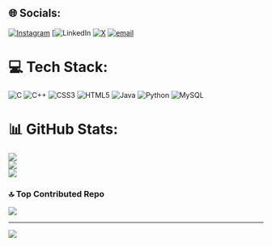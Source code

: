 
## 🌐 Socials:
[![Instagram](https://img.shields.io/badge/Instagram-%23E4405F.svg?logo=Instagram&logoColor=white)](https://instagram.com/bhuvana.me) [![LinkedIn](https://www.linkedin.com/in/bhuvana-a-m-9a11b5305?utm_source=share&utm_campaign=share_via&utm_content=profile&utm_medium=android_app) [![X](https://img.shields.io/badge/X-black.svg?logo=X&logoColor=white)](https://x.com/bhuvana_am) [![email](https://img.shields.io/badge/Email-D14836?logo=gmail&logoColor=white)](mailto:Bhuvanaam76@gmail.com) 

# 💻 Tech Stack:
![C](https://img.shields.io/badge/c-%2300599C.svg?style=flat&logo=c&logoColor=white) ![C++](https://img.shields.io/badge/c++-%2300599C.svg?style=flat&logo=c%2B%2B&logoColor=white) ![CSS3](https://img.shields.io/badge/css3-%231572B6.svg?style=flat&logo=css3&logoColor=white) ![HTML5](https://img.shields.io/badge/html5-%23E34F26.svg?style=flat&logo=html5&logoColor=white) ![Java](https://img.shields.io/badge/java-%23ED8B00.svg?style=flat&logo=openjdk&logoColor=white) ![Python](https://img.shields.io/badge/python-3670A0?style=flat&logo=python&logoColor=ffdd54) ![MySQL](https://img.shields.io/badge/mysql-4479A1.svg?style=flat&logo=mysql&logoColor=white)
# 📊 GitHub Stats:
![](https://github-readme-stats.vercel.app/api?username=Bhuvana1845&theme=dark&hide_border=true&include_all_commits=true&count_private=false)<br/>
![](https://nirzak-streak-stats.vercel.app/?user=Bhuvana1845&theme=dark&hide_border=true)<br/>
![](https://github-readme-stats.vercel.app/api/top-langs/?username=Bhuvana1845&theme=dark&hide_border=true&include_all_commits=true&count_private=false&layout=compact)

### 🔝 Top Contributed Repo
![](https://github-contributor-stats.vercel.app/api?username=Bhuvana1845&limit=5&theme=dark&combine_all_yearly_contributions=true)

---
[![](https://visitcount.itsvg.in/api?id=Bhuvana1845&icon=0&color=12)](https://visitcount.itsvg.in)

<!-- Proudly created with GPRM ( https://gprm.itsvg.in ) -->
